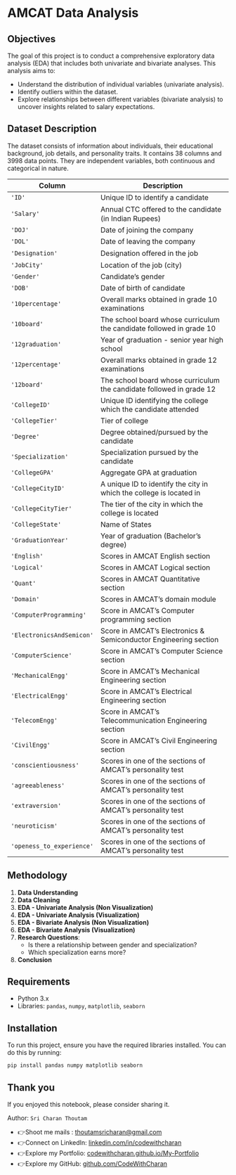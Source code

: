 # AMCAT Data Analysis

## Objectives
The goal of this project is to conduct a comprehensive exploratory data analysis (EDA) that includes both univariate and bivariate analyses. This analysis aims to:
- Understand the distribution of individual variables (univariate analysis).
- Identify outliers within the dataset.
- Explore relationships between different variables (bivariate analysis) to uncover insights related to salary expectations.

## Dataset Description
The dataset consists of information about individuals, their educational background, job details, and personality traits. It contains 38 columns and 3998 data points. They are independent variables, both continuous and categorical in nature.

| Column     | Description              |
|------------|--------------------------|
| `'ID'` | Unique ID to identify a candidate|
| `'Salary'` | Annual CTC oﬀered to the candidate (in Indian Rupees) |
| `'DOJ'` | Date of joining the company |
| `'DOL'` | Date of leaving the company |
| `'Designation'` | Designation oﬀered in the job |
| `'JobCity'` | Location of the job (city) |
| `'Gender'` | Candidate’s gender |
| `'DOB'` | Date of birth of candidate |
| `'10percentage'` | Overall marks obtained in grade 10 examinations|
| `'10board'` | The school board whose curriculum the candidate followed in grade 10 |
| `'12graduation'` | Year of graduation - senior year high school |
| `'12percentage'` | Overall marks obtained in grade 12 examinations|   
| `'12board'` | The school board whose curriculum the candidate followed in grade 12 |
| `'CollegeID'` | Unique ID identifying the college which the candidate attended |
| `'CollegeTier'` | Tier of college |
| `'Degree'` | Degree obtained/pursued by the candidate |
| `'Specialization'` | Specialization pursued by the candidate |
| `'CollegeGPA'` | Aggregate GPA at graduation |
| `'CollegeCityID'` | A unique ID to identify the city in which the college is located in |
| `'CollegeCityTier'` | The tier of the city in which the college is located |
| `'CollegeState'` | Name of States |
| `'GraduationYear'` | Year of graduation (Bachelor’s degree) |
| `'English'` | Scores in AMCAT English section |
| `'Logical'` | Scores in AMCAT Logical section |
| `'Quant'` | Scores in AMCAT Quantitative section |
| `'Domain'` | Scores in AMCAT’s domain module |
| `'ComputerProgramming'` | Score in AMCAT’s Computer programming section|
| `'ElectronicsAndSemicon'` | Score in AMCAT’s Electronics & Semiconductor Engineering section |
| `'ComputerScience'` | Score in AMCAT’s Computer Science section |
| `'MechanicalEngg'` | Score in AMCAT’s Mechanical Engineering section|
| `'ElectricalEngg'` | Score in AMCAT’s Electrical Engineering section |
| `'TelecomEngg'` | Score in AMCAT’s Telecommunication Engineering section |
| `'CivilEngg'` | Score in AMCAT’s Civil Engineering section |
| `'conscientiousness'` | Scores in one of the sections of AMCAT’s personality test |
| `'agreeableness'` | Scores in one of the sections of AMCAT’s personality test|
| `'extraversion'` |Scores in one of the sections of AMCAT’s personality test |
| `'neuroticism'` | Scores in one of the sections of AMCAT’s personality test |
| `'openess_to_experience'` | Scores in one of the sections of AMCAT’s personality test |

## Methodology
1. **Data Understanding**
2. **Data Cleaning**
3. **EDA - Univariate Analysis (Non Visualization)**
4. **EDA - Univariate Analysis (Visualization)**
5. **EDA - Bivariate Analysis (Non Visualization)**
6. **EDA - Bivariate Analysis (Visualization)**
7. **Research Questions**:
    - Is there a relationship between gender and specialization?
    - Which specialization earns more?
8. **Conclusion**

## Requirements
- Python 3.x
- Libraries: `pandas`, `numpy`, `matplotlib`, `seaborn`

## Installation
To run this project, ensure you have the required libraries installed. You can do this by running:

```bash
pip install pandas numpy matplotlib seaborn
```

## Thank you
If you enjoyed this notebook, please consider sharing it.

Author: `Sri Charan Thoutam`

- 👉Shoot me mails : thoutamsricharan@gmail.com
- 👉Connect on LinkedIn: [linkedin.com/in/codewithcharan](https://www.linkedin.com/in/codewithcharan/)
- 👉Explore my Portfolio: [codewithcharan.github.io/My-Portfolio](https://www.codewithcharan.github.io/My-Portfolio)
- 👉Explore my GitHub: [github.com/CodeWithCharan](https://www.github.com/CodeWithCharan)